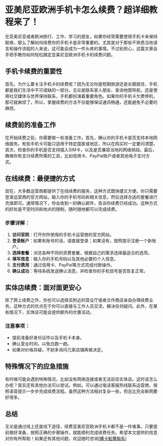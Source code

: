 # 亚美尼亚欧洲手机卡怎么续费？超详细教程来了！

在亚美尼亚或者欧洲旅行、工作、学习的朋友，如果你经常需要使用手机卡来保持联络，那么了解如何续费你的手机卡是非常重要的。尤其是对于那些不熟悉当地语言和操作流程的人来说，这可能会成为一件头疼的事情。不过别担心，这篇文章会手把手教你如何轻松搞定亚美尼亚欧洲手机卡的续费问题。

## 手机卡续费的重要性

首先，为什么要关注手机卡的续费呢？因为无论你是短期旅游还是长期居住，手机都是我们生活中不可或缺的一部分。无论是联系家人朋友、查询地图导航，还是使用社交媒体与世界保持联系，手机都扮演着重要角色。如果你的手机卡欠费停机，那可就麻烦了。所以，掌握续费的方法不仅能够保证通讯畅通，还能避免不必要的麻烦。

## 续费前的准备工作

在开始续费之前，你需要做一些准备工作。首先，确认你的手机卡是否支持本地网络服务。有些手机卡可能只适用于特定国家或地区，所以在购买时一定要问清楚。其次，检查你的手机是否支持插入SIM卡，以及是否兼容当地的网络频段。最后，确保你有支付续费所需的工具，比如信用卡、PayPal账户或者其他电子支付方式。

## 在线续费：最便捷的方式

现在，大多数运营商都提供了在线续费的服务，这种方式既快捷又方便。你只需要登录运营商的官方网站，输入你的手机号码和相关信息，然后选择合适的套餐进行充值即可。通常情况下，你会收到一封确认邮件，告诉你续费已经成功。这种方式的好处是不受时间和地点的限制，随时随地都可以完成续费。

### 步骤详解：

1. **访问官网**：打开你所使用的手机卡运营商的官方网站。
2. **登录账户**：如果有账号的话，请直接登录；如果没有，按照提示注册一个新账户。
3. **选择套餐**：浏览各种不同的资费套餐，根据自己的需求选择最适合的选项。
4. **填写信息**：输入你的手机号码以及其他必要的个人信息。
5. **支付费用**：通过信用卡、PayPal等方式完成付款操作。
6. **确认成功**：等待系统发送确认消息，并检查你的手机信号是否恢复正常。

## 实体店续费：面对面更安心

除了网上续费之外，你也可以选择去附近的营业厅或者合作商店亲自办理续费业务。这种方式的优点在于你可以直接与工作人员交流，解决任何疑问。此外，在某些情况下，实体店可能会提供额外的优惠活动。

### 注意事项：

- 提前准备好身份证件以及手机卡本身。
- 确认营业时间，以免白跑一趟。
- 如果对价格存疑，不妨多询问几家店铺再做决定。

## 特殊情况下的应急措施

有时候可能会遇到特殊情况，比如没有网络连接或者无法前往实体店。这时该怎么办呢？其实还有其他办法可以尝试。例如，可以通过电话客服热线联系运营商，按照语音提示一步步完成续费流程。虽然这种方法相对复杂一些，但总比完全断网要好得多。

## 总结

无论是通过线上还是线下途径，续费亚美尼亚欧洲手机卡都不是一件难事。只要提前做好准备，按照正确的步骤操作，就能顺利完成续费任务。希望本文提供的信息对你有所帮助！如果还有其他问题，欢迎随时咨询[[購卡點擊聯系](https://t.me/s/esim1088)]